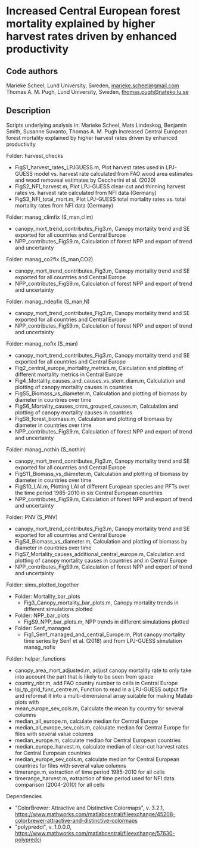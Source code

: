 # Increased Central European forest mortality explained by higher harvest rates driven by enhanced productivity

## Code authors
Marieke Scheel, Lund University, Sweden, marieke.scheel@gmail.com
Thomas A. M. Pugh, Lund University, Sweden, thomas.pugh@nateko.lu.se

## Description
Scripts underlying analysis in:
Marieke Scheel, Mats Lindeskog, Benjamin Smith, Susanne Suvanto, Thomas A. M. Pugh
Increased Central European forest mortality explained by higher harvest rates driven by enhanced productivity

Folder: harvest_checks
- FigS1_harvest_rates_LPJGUESS.m, Plot harvest rates used in LPJ-GUESS model vs. harvest rate calculated from FAO wood area estimates and wood removeal estimates by Ceccherini et al. (2020)
- FigS2_NFI_harvest.m, Plot LPJ-GUESS clear-cut and thinning harvest rates vs. harvest rate calculated from NFI data (Germany)
- FigS3_NFI_total_mort.m, Plot LPJ-GUESS total mortality rates vs. total mortality rates from NFI data (Germany)

Folder: manag_climfix (S_man,clim)
- canopy_mort_trend_contributes_Fig3.m, Canopy mortality trend and SE exported for all countries and Central Europe
- NPP_contributes_FigS9.m, Calculation of forest NPP and export of trend and uncertainty

Folder: manag_co2fix (S_man,CO2)
- canopy_mort_trend_contributes_Fig3.m, Canopy mortality trend and SE exported for all countries and Central Europe
- NPP_contributes_FigS9.m, Calculation of forest NPP and export of trend and uncertainty

Folder: manag_ndepfix (S_man,N)
- canopy_mort_trend_contributes_Fig3.m, Canopy mortality trend and SE exported for all countries and Central Europe
- NPP_contributes_FigS9.m, Calculation of forest NPP and export of trend and uncertainty

Folder: manag_nofix (S_man)
- canopy_mort_trend_contributes_Fig3.m, Canopy mortality trend and SE exported for all countries and Central Europe
- Fig2_central_europe_mortality_metrics.m, Calculation and plotting of different mortality metrics in Central Europe
- Fig4_Mortality_causes_and_causes_vs_stem_diam.m, Calculation and plotting of canopy mortality causes in countries
- FigS5_Biomass_vs_diameter.m, Calculation and plotting of biomass by diameter in countries over time
- FigS6_Mortality_causes_cntrs_grouped_causes.m, Calculation and plotting of canopy mortality causes in countries
- FigS8_forest_biomass.m, Calculation and plotting of biomass by diameter in countries over time
- NPP_contributes_FigS9.m, Calculation of forest NPP and export of trend and uncertainty

Folder: manag_nothin (S_nothin)
- canopy_mort_trend_contributes_Fig3.m, Canopy mortality trend and SE exported for all countries and Central Europe
- FigS11_Biomass_vs_diameter.m, Calculation and plotting of biomass by diameter in countries over time
- FigS10_LAI.m, Plotting LAI of different European species and PFTs over the time period 1985-2010 in six Central European countries
- NPP_contributes_FigS9.m, Calculation of forest NPP and export of trend and uncertainty

Folder: PNV (S_PNV)
- canopy_mort_trend_contributes_Fig3.m, Canopy mortality trend and SE exported for all countries and Central Europe
- FigS4_Biomass_vs_diameter.m, Calculation and plotting of biomass by diameter in countries over time
- FigS7_Mortality_causes_additional_central_europe.m, Calculation and plotting of canopy mortality causes in countries and in Central Europe
- NPP_contributes_FigS9.m, Calculation of forest NPP and export of trend and uncertainty

Folder: sims_plotted_together
- Folder: Mortality_bar_plots
    - Fig3_Canopy_mortality_bar_plots.m, Canopy mortality trends in different simulations plotted
- Folder: NPP_bar_plots
    - FigS9_NPP_bar_plots.m, NPP trends in different simulations plotted
- Folder: Senf_managed
    - Fig1_Senf_managed_and_central_Europe.m, Plot canopy mortality time series by Senf et al. (2018) and from LPJ-GUESS simulation manag_nofix

Folder: helper_functions
- canopy_area_mort_adjusted.m, adjust canopy mortality rate to only take into account the part that is likely to be seen from space
- country_nbr.m, add FAO country number to cells in Central Europe
- lpj_tp_grid_func_centre.m, Function to read in a LPJ-GUESS output file and reformat it into a multi-dimensional array suitable for making Matlab plots with
- mean_europe_sev_cols.m, Calculate the mean by country for several columns
- median_all_europe.m, calculate median for Central Europe
- median_all_europe_sev_cols.m, calculate median for Central Europe for files with several value columns
- median_europe.m, calculate median for Central European countries
- median_europe_harvest.m, calculate median of clear-cut harvest rates for Central European countries 
- median_europe_sev_cols.m, calculate median for Central European countries for files with several value columns
- timerange.m, extraction of time period 1985-2010 for all cells 
- timerange_harvest.m, extraction of time period used for NFI data comparison (2004-2010) for all cells 

Dependencies
- "ColorBrewer: Attractive and Distinctive Colormaps", v. 3.2.1, https://www.mathworks.com/matlabcentral/fileexchange/45208-colorbrewer-attractive-and-distinctive-colormaps
-  "polypredci", v. 1.0.0.0, https://www.mathworks.com/matlabcentral/fileexchange/57630-polypredci
